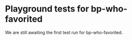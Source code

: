 # Playground tests for bp-who-favorited
We are still awaiting the first test run for bp-who-favorited.

